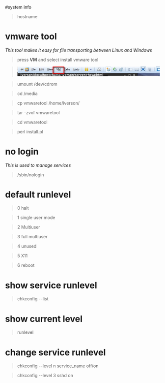 #system info
	
> hostname
	
# vmware tool

  *This tool makes it easy for file transporting between Linux and Windows*

  > press **VM** and select install vmware tool

  > ![Alt vmware](./pic/basic_vmware.jpg "vmware tool")

  > umount /dev/cdrom

  > cd /media

  > cp vmwaretool /home/iverson/

  > tar -zvxf vmwaretool

  > cd vmwaretool

  > perl install.pl

# no login

  *This is used to manage services*

  > /sbin/nologin

# default runlevel
	
  > 0	halt

  > 1	single user mode

  > 2	Multiuser

  > 3	full multiuser

  > 4	unused

  > 5	X11

  > 6	reboot

# show service runlevel

  > chkconfig --list
	
# show current level
	
  > runlevel

# change service runlevel

  > chkconfig --level n service_name off/on

  > chkconfig --level 3 sshd on

	
